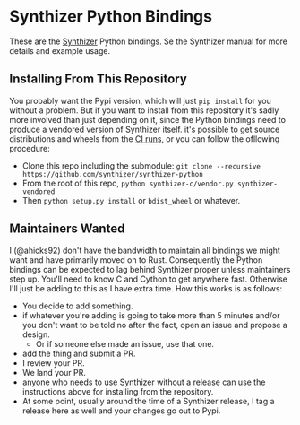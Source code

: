 # Synthizer Python Bindings

These are the [Synthizer](https://github.com/synthizer/synthizer) Python
bindings.  Se the Synthizer manual for more details and example usage.

## Installing From This Repository

You probably want the Pypi version, which will just `pip install` for you
without a problem.  But if you want to install from this repository it's sadly
more involved than just depending on it, since the Python bindings need to
produce a vendored version of Synthizer itself.  it's possible to get source
distributions and wheels from the [CI
runs](https://github.com/synthizer/synthizer-python/actions), or you can follow
the ofllowing procedure:

- Clone this repo including the submodule: `git clone --recursive
  https://github.com/synthizer/synthizer-python`
- From the root of this repo, `python synthizer-c/vendor.py synthizer-vendored`
- Then `python setup.py install` or `bdist_wheel` or whatever.

## Maintainers Wanted

I (@ahicks92) don't have the bandwidth to maintain all bindings we might want
and have primarily moved on to Rust.  Consequently the Python bindings can be
expected to lag behind Synthizer proper unless maintainers step up.  You'll need
to know C and Cython to get anywhere fast.  Otherwise I'll just be adding to
this as I have extra time.  How this works is as follows:

- You decide to add something.
- if whatever you're adding is going to take more than 5 minutes and/or you
  don't want to be told no after the fact, open an issue and propose a design.
  - Or if someone else made an issue, use that one.
- add the thing and submit a PR.
- I review your PR.
- We land your PR.
- anyone who needs to use Synthizer without a release can use the instructions
  above for installing from the repository.
- At some point, usually around the time of a Synthizer release, I tag a release
  here as well and your changes go out to Pypi.
